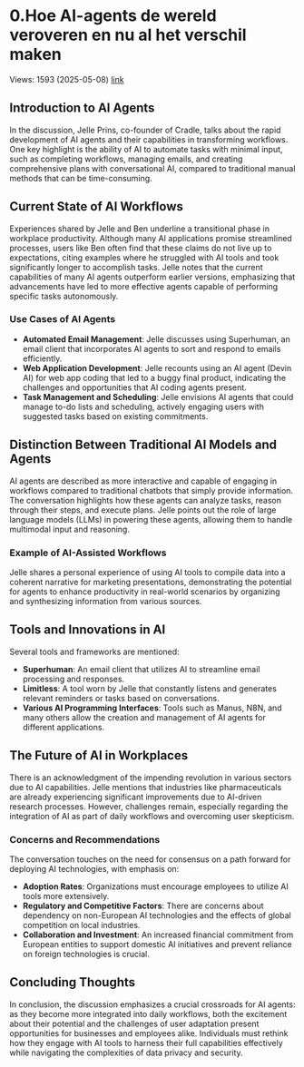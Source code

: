 # 0.Hoe AI-agents de wereld veroveren en nu al het verschil maken
Views: 1593 (2025-05-08) [link](https://www.youtube.com/watch?v=1mK1CZ5d_io)


 ## Introduction to AI Agents
In the discussion, Jelle Prins, co-founder of Cradle, talks about the rapid development of AI agents and their capabilities in transforming workflows. One key highlight is the ability of AI to automate tasks with minimal input, such as completing workflows, managing emails, and creating comprehensive plans with conversational AI, compared to traditional manual methods that can be time-consuming.

## Current State of AI Workflows
Experiences shared by Jelle and Ben underline a transitional phase in workplace productivity. Although many AI applications promise streamlined processes, users like Ben often find that these claims do not live up to expectations, citing examples where he struggled with AI tools and took significantly longer to accomplish tasks. Jelle notes that the current capabilities of many AI agents outperform earlier versions, emphasizing that advancements have led to more effective agents capable of performing specific tasks autonomously.

### Use Cases of AI Agents
- **Automated Email Management**: Jelle discusses using Superhuman, an email client that incorporates AI agents to sort and respond to emails efficiently.
- **Web Application Development**: Jelle recounts using an AI agent (Devin AI) for web app coding that led to a buggy final product, indicating the challenges and opportunities that AI coding agents present.
- **Task Management and Scheduling**: Jelle envisions AI agents that could manage to-do lists and scheduling, actively engaging users with suggested tasks based on existing commitments.

## Distinction Between Traditional AI Models and Agents
AI agents are described as more interactive and capable of engaging in workflows compared to traditional chatbots that simply provide information. The conversation highlights how these agents can analyze tasks, reason through their steps, and execute plans. Jelle points out the role of large language models (LLMs) in powering these agents, allowing them to handle multimodal input and reasoning.

### Example of AI-Assisted Workflows
Jelle shares a personal experience of using AI tools to compile data into a coherent narrative for marketing presentations, demonstrating the potential for agents to enhance productivity in real-world scenarios by organizing and synthesizing information from various sources.

## Tools and Innovations in AI
Several tools and frameworks are mentioned:
- **Superhuman**: An email client that utilizes AI to streamline email processing and responses.
- **Limitless**: A tool worn by Jelle that constantly listens and generates relevant reminders or tasks based on conversations.
- **Various AI Programming Interfaces**: Tools such as Manus, N8N, and many others allow the creation and management of AI agents for different applications.

## The Future of AI in Workplaces
There is an acknowledgment of the impending revolution in various sectors due to AI capabilities. Jelle mentions that industries like pharmaceuticals are already experiencing significant improvements due to AI-driven research processes. However, challenges remain, especially regarding the integration of AI as part of daily workflows and overcoming user skepticism.

### Concerns and Recommendations
The conversation touches on the need for consensus on a path forward for deploying AI technologies, with emphasis on:
- **Adoption Rates**: Organizations must encourage employees to utilize AI tools more extensively.
- **Regulatory and Competitive Factors**: There are concerns about dependency on non-European AI technologies and the effects of global competition on local industries.
- **Collaboration and Investment**: An increased financial commitment from European entities to support domestic AI initiatives and prevent reliance on foreign technologies is crucial.

## Concluding Thoughts
In conclusion, the discussion emphasizes a crucial crossroads for AI agents: as they become more integrated into daily workflows, both the excitement about their potential and the challenges of user adaptation present opportunities for businesses and employees alike. Individuals must rethink how they engage with AI tools to harness their full capabilities effectively while navigating the complexities of data privacy and security.